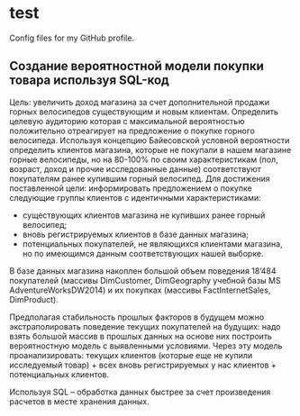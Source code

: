 # test
Config files for my GitHub profile.
## Создание вероятностной модели покупки товара используя SQL-код

Цель: увеличить доход магазина за счет дополнительной продажи горных велосипедов существующим и новым клиентам. 
Определить целевую аудиторию которая с максимальной вероятностью положительно отреагирует на предложение о покупке горного велосипеда.
Используя концепцию Байесовской условной вероятности определить клиентов магазина, которые не покупали в нашем магазине горные велосипеды, но на 80-100% по своим характеристикам (пол, возраст, доход и прочие исследованные данные) соответствуют покупателям ранее купившим горный велосипед.
Для достижения поставленной цели: информировать предложением о покупке следующие группы клиентов с идентичными характеристиками:
* существующих клиентов магазина не купивших ранее горный велосипед;
* вновь регистрируемых клиентов в базе данных магазина;
* потенциальных покупателей, не являющихся клиентами магазина, но по имеющимся данным соответствующих нашей выборке.

В базе данных магазина накоплен большой объем поведения 18’484 покупателей (массивы DimCustomer, DimGeography учебной базы MS AdventureWorksDW2014) и их покупках (массивы FactInternetSales, DimProduct). 

Предполагая стабильность прошлых факторов в будущем можно экстраполировать поведение текущих покупателей на будущих: надо взять большой массив в прошлых данных на основе них построить вероятностную модель с выявленными условиями.
Через эту модель проанализировать: текущих клиентов (которые еще не купили исследуемый товар) + всех вновь регистрируемых у нас клиентов + потенциальных  клиентов.

Используя SQL – обработка данных быстрее за счет произведения расчетов в месте хранения данных.
